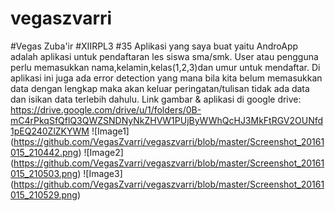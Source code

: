 # vegaszvarri
#Vegas Zuba'ir
#XIIRPL3
#35
Aplikasi yang saya buat yaitu AndroApp adalah aplikasi untuk pendaftaran les siswa sma/smk.
User atau pengguna perlu memasukkan nama,kelamin,kelas(1,2,3)dan umur untuk mendaftar.
Di aplikasi ini juga ada error detection yang mana bila kita belum memasukkan data dengan lengkap maka akan keluar peringatan/tulisan tidak ada data dan isikan data terlebih dahulu.
Link gambar & aplikasi di google drive:
https://drive.google.com/drive/u/1/folders/0B-mC4rPkqSfQflQ3QWZSNDNyNkZHVW1PUjByWWhQcHJ3MkFtRGV2OUNfd1pEQ240ZlZKYWM
![Image1]
(https://github.com/VegasZvarri/vegaszvarri/blob/master/Screenshot_20161015_210442.png)
![Image2]
(https://github.com/VegasZvarri/vegaszvarri/blob/master/Screenshot_20161015_210503.png)
![Image3]
(https://github.com/VegasZvarri/vegaszvarri/blob/master/Screenshot_20161015_210529.png)
